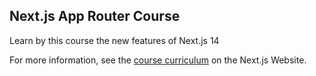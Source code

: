 ## Next.js App Router Course

Learn by this course the new features of Next.js 14

For more information, see the [course curriculum](https://nextjs.org/learn) on the Next.js Website.
